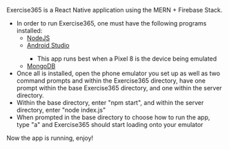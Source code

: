 Exercise365 is a React Native application using the MERN + Firebase Stack.
<ul>
  <li>In order to run Exercise365, one must have the following programs installed:
    <ul>
      <li><a href = "https://youtu.be/J8ZPZq_34aY?si=LvbHCioLOf7IXI6e">NodeJS</a></li>
      <li><a href = "https://www.youtube.com/watch?v=DFbhpQpqyuo">Android Studio</a></li>
      <ul>
        <li>This app runs best when a Pixel 8 is the device being emulated</li>
      </ul>
      <li><a href = "https://youtu.be/gDOKSgqM-bQ?si=NASoMCR1RaWlWe-W">MongoDB</a></li>
    </ul>
  <li>Once all is installed, open the phone emulator you set up as well as two command prompts and within the Exercise365 directory, have one prompt within the base Exercise365 directory, and one within the server directory.</li>
  <li>Within the base directory, enter "npm start", and within the server directory, enter "node index.js"</li>
  <li>When prompted in the base directory to choose how to run the app, type "a" and Exercise365 should start loading onto your emulator</li>
  </ul>
Now the app is running, enjoy!
